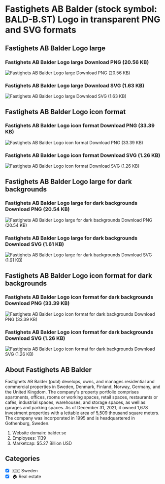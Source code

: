 # Fastighets AB Balder (stock symbol: BALD-B.ST) Logo in transparent PNG and SVG formats

## Fastighets AB Balder Logo large

### Fastighets AB Balder Logo large Download PNG (20.56 KB)

![Fastighets AB Balder Logo large Download PNG (20.56 KB)](/img/orig/BALD-B.ST_BIG-b3d1cc1e.png)

### Fastighets AB Balder Logo large Download SVG (1.63 KB)

![Fastighets AB Balder Logo large Download SVG (1.63 KB)](/img/orig/BALD-B.ST_BIG-7099e1a2.svg)

## Fastighets AB Balder Logo icon format

### Fastighets AB Balder Logo icon format Download PNG (33.39 KB)

![Fastighets AB Balder Logo icon format Download PNG (33.39 KB)](/img/orig/BALD-B.ST-8bfe32e0.png)

### Fastighets AB Balder Logo icon format Download SVG (1.26 KB)

![Fastighets AB Balder Logo icon format Download SVG (1.26 KB)](/img/orig/BALD-B.ST-35d5ec52.svg)

## Fastighets AB Balder Logo large for dark backgrounds

### Fastighets AB Balder Logo large for dark backgrounds Download PNG (20.54 KB)

![Fastighets AB Balder Logo large for dark backgrounds Download PNG (20.54 KB)](/img/orig/BALD-B.ST_BIG.D-d64ae230.png)

### Fastighets AB Balder Logo large for dark backgrounds Download SVG (1.61 KB)

![Fastighets AB Balder Logo large for dark backgrounds Download SVG (1.61 KB)](/img/orig/BALD-B.ST_BIG.D-b2c6cec9.svg)

## Fastighets AB Balder Logo icon format for dark backgrounds

### Fastighets AB Balder Logo icon format for dark backgrounds Download PNG (33.39 KB)

![Fastighets AB Balder Logo icon format for dark backgrounds Download PNG (33.39 KB)](/img/orig/BALD-B.ST.D-f0eca1d9.png)

### Fastighets AB Balder Logo icon format for dark backgrounds Download SVG (1.26 KB)

![Fastighets AB Balder Logo icon format for dark backgrounds Download SVG (1.26 KB)](/img/orig/BALD-B.ST.D-319b1c56.svg)

## About Fastighets AB Balder

Fastighets AB Balder (publ) develops, owns, and manages residential and commercial properties in Sweden, Denmark, Finland, Norway, Germany, and the United Kingdom. The company's property portfolio comprises apartments, offices, rooms or working spaces, retail spaces, restaurants or cafés, industrial spaces, warehouses, and storage spaces, as well as garages and parking spaces. As of December 31, 2021, it owned 1,678 investment properties with a lettable area of 5,509 thousand square meters. The company was incorporated in 1995 and is headquartered in Gothenburg, Sweden.

1. Website domain: balder.se
2. Employees: 1139
3. Marketcap: $5.27 Billion USD


## Categories
- [x] 🇸🇪 Sweden
- [x] 🏠 Real estate
